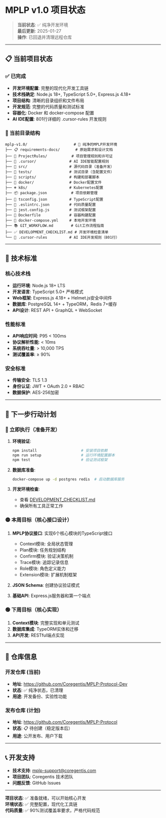 # MPLP v1.0 项目状态

> **当前状态**: ✅ 纯净开发环境  
> **最后更新**: 2025-01-27  
> **操作**: 已回退并清理远程仓库

---

## 📋 当前项目状态

### ✅ 已完成
- **开发环境配置**: 完整的现代化开发工具链
- **技术栈确定**: Node.js 18+, TypeScript 5.0+, Express.js 4.18+
- **项目结构**: 清晰的目录组织和文件布局
- **开发规范**: 完整的代码质量和测试标准
- **容器化**: Docker 和 docker-compose 配置
- **AI IDE配置**: 801行详细的 .cursor-rules 开发规则

### 🎯 当前目录结构
```
mplp-v1.0/                     # 🚀 纯净的MPLP开发环境
├── 📋 requirements-docs/       # 原始需求和设计文档
├── 📜 ProjectRules/           # 项目管理规则和许可证
├── 🎯 .cursor/               # AI IDE智能配置规则
├── 🔧 src/                   # 源代码目录（准备开发）
├── 🧪 tests/                 # 测试目录（含配置文件）
├── 📜 scripts/               # 构建和部署脚本
├── 🐳 docker/                # Docker配置文件
├── ☸️ k8s/                   # Kubernetes配置
├── 📦 package.json           # 项目依赖管理
├── 🔧 tsconfig.json          # TypeScript配置
├── 🎨 .eslintrc.json         # 代码质量配置
├── 🧪 jest.config.js         # 测试框架配置
├── 🐳 Dockerfile             # 容器构建配置
├── 🔄 docker-compose.yml     # 本地开发环境
├── 📚 GIT_WORKFLOW.md        # Git工作流程指南
├── ✅ DEVELOPMENT_CHECKLIST.md # 开发环境检查清单
└── 🎯 .cursor-rules          # AI IDE开发规则（801行）
```

---

## 🎯 技术标准

### 核心技术栈
- **运行环境**: Node.js 18+ LTS
- **开发语言**: TypeScript 5.0+ 严格模式
- **Web框架**: Express.js 4.18+ + Helmet.js安全中间件
- **数据库**: PostgreSQL 14+ + TypeORM，Redis 7+缓存
- **API设计**: REST API + GraphQL + WebSocket

### 性能标准 
- **API响应时间**: P95 < 100ms
- **协议解析性能**: < 10ms
- **系统吞吐量**: > 10,000 TPS
- **测试覆盖率**: ≥ 90%

### 安全标准
- **传输安全**: TLS 1.3
- **身份认证**: JWT + OAuth 2.0 + RBAC
- **数据保护**: AES-256加密

---

## 🚀 下一步行动计划

### 🔴 立即执行（准备开发）
1. **环境验证**: 
   ```bash
   npm install                    # 安装项目依赖
   npm run setup                  # 运行环境配置脚本
   npm test                       # 验证测试框架
   ```

2. **数据库准备**:
   ```bash
   docker-compose up -d postgres redis  # 启动数据库服务
   ```

3. **开发环境检查**:
   - 查看 [DEVELOPMENT_CHECKLIST.md](./DEVELOPMENT_CHECKLIST.md)
   - 确保所有工具正常工作

### 🟡 本周目标（核心接口设计）
1. **MPLP协议接口**: 实现6个核心模块的TypeScript接口
   - Context模块: 全局状态管理
   - Plan模块: 任务规划结构  
   - Confirm模块: 验证决策机制
   - Trace模块: 追踪记录信息
   - Role模块: 角色定义能力
   - Extension模块: 扩展机制框架

2. **JSON Schema**: 创建协议验证模式
3. **基础API**: Express.js服务器和第一个端点

### 🟢 下周目标（核心实现）
1. **Context模块**: 完整实现和单元测试
2. **数据库集成**: TypeORM实体和迁移
3. **API开发**: RESTful端点实现

---

## 🔗 仓库信息

### 开发仓库 (当前)
- **地址**: https://github.com/Coregentis/MPLP-Protocol-Dev
- **状态**: ✅ 纯净状态，已清理
- **用途**: 开发备份、实验性功能

### 发布仓库 (计划)
- **地址**: https://github.com/Coregentis/MPLP-Protocol  
- **状态**: 📋 待创建（稳定版本后）
- **用途**: 公开发布、用户下载

---

## 📞 开发支持

- **技术支持**: mplp-support@coregentis.com
- **项目团队**: Coregentis 技术团队
- **问题反馈**: GitHub Issues

---

**项目状态**: ✅ 准备就绪，可以开始核心开发  
**环境状态**: ✅ 完整配置，现代化工具链  
**代码质量**: ✅ 90%测试覆盖率要求，严格代码规范 